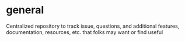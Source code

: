 # general

Centralized repository to track issue, questions, and additional features, documentation, resources, etc. that folks may want or find useful 

